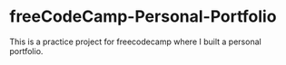 # freeCodeCamp-Personal-Portfolio
This is a practice project for freecodecamp where I built a personal portfolio.
